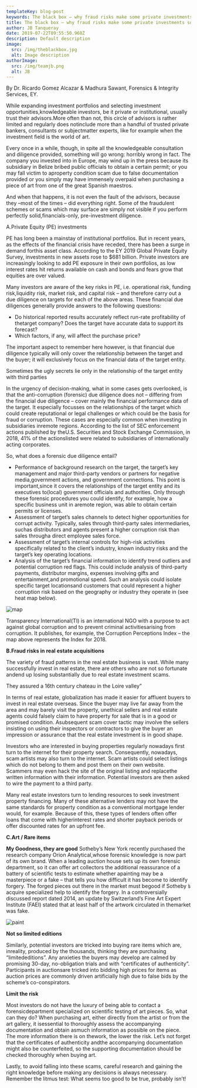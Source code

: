 ```yaml
---
templateKey: blog-post
keywords: The black box – why fraud risks make some private investments so dangerous
title: The black box – why fraud risks make some private investments so dangerous
author: JB Tanqueray
date: 2019-07-22T09:55:50.968Z
description: Default description
image:
  src: /img/theblackbox.jpg
  alt: Image description
authorImage: 
  src: /img/teamjb.png
  alt: JB
---
```

By Dr. Ricardo Gomez Alcazar & Madhura Sawant, Forensics & Integrity Services, EY.

While expanding investment portfolios and selecting investment opportunities,knowledgeable investors, be it private or institutional, usually trust their advisors.More often than not, this circle of advisors is rather limited and regularly does notinclude more than a handful of trusted private bankers, consultants or subjectmatter experts, like for example when the investment field is the world of art.

Every once in a while, though, in spite all the knowledgeable consultation and diligence provided, something will go wrong: horribly wrong in fact. The company you invested into in Europe, may wind up in the press because its subsidiary in Belize bribed public officials to obtain a certain permit; or you may fall victim to aproperty condition scam due to false documentation provided or you simply may have immensely overpaid when purchasing a piece of art from one of the great Spanish maestros.

And when that happens, it is not even the fault of the advisors, because they –most of the times – did everything right. Some of the fraudulent schemes or scams which may surface are simply not visible if you perform perfectly solid,financials-only, pre-investment diligence.

A.Private Equity (PE) investments

PE has long been a mainstay of institutional portfolios. But in recent years, as the effects of the financial crisis have receded, there has been a surge in demand forthis asset class. According to the EY 2019 Global Private Equity Survey, investments in new assets rose to $681 billion. Private investors are increasingly looking to add PE exposure in their own portfolios, as low interest rates hit returns available on cash and bonds and fears grow that equities are over valued.

Many investors are aware of the key risks in PE, i.e. operational risk, funding risk,liquidity risk, market risk, and capital risk – and therefore carry out a due diligence on targets for each of the above areas. These financial due diligences generally provide answers to the following questions:

* Do historical reported results accurately reflect run-rate profitability of thetarget company? Does the target have accurate data to support its forecast?
* Which factors, if any, will affect the purchase price?

The important aspect to remember here however, is that financial due diligence typically will only cover the relationship between the target and the buyer; it will exclusively focus on the financial data of the target entity.

Sometimes the ugly secrets lie only in the relationship of the target entity with third parties

In the urgency of decision-making, what in some cases gets overlooked, is that the anti-corruption (forensic) due diligence does not – differing from the financial due diligence – cover mainly the financial performance data of the target. It especially focusses on the relationships of the target which could create reputational or legal challenges or which could be the basis for fraud or corruption. These cases are especially common when investing in subsidiaries inremote regions. According to the list of SEC enforcement actions published by theU.S. Securities and Stock Exchange Commission, in 2018, 41% of the actionslisted were related to subsidiaries of internationally acting corporates.

So, what does a forensic due diligence entail?

* Performance of background research on the target, the target’s key management and major third-party vendors or partners for negative media,government actions, and government connections. This point is important,since it covers the relationships of the target entity and its executives to(local) government officials and authorities. Only through these forensic procedures you could identify, for example, how a specific business unit in aremote region, was able to obtain certain permits or licenses.
* Assessment of target’s sales channels to detect higher opportunities for corrupt activity. Typically, sales through third-party sales intermediaries, suchas distributors and agents present a higher corruption risk than sales througha direct employee sales force.
* Assessment of target’s internal controls for high-risk activities specifically related to the client’s industry, known industry risks and the target’s key operating locations.
* Analysis of the target’s financial information to identify trend outliers and potential corruption red flags. This could include analysis of third-party payments, distributor margins, expenses involving gifts and entertainment,and promotional spend. Such an analysis could isolate specific target locationsand customers that could represent a higher corruption risk based on the geography or industry they operate in (see heat map below).

![map](/img/map.jpg)

Transparency International(TI) is an international NGO with a purpose to act against global corruption and to prevent criminal activitiesarising from corruption. It publishes, for example, the Corruption Perceptions Index – the map above represents the Index for 2018.

**B.Fraud risks in real estate acquisitions**

The variety of fraud patterns in the real estate business is vast. While many successfully invest in real estate, there are others who are not so fortunate andend up losing substantially due to real estate investment scams.

They assured a 16th century chateau in the Loire valley”

In terms of real estate, globalization has made it easier for affluent buyers to invest in real estate overseas. Since the buyer may live far away from the area and may barely visit the property, unethical sellers and real estate agents could falsely claim to have property for sale that is in a good or promised condition. Asubsequent scam cover tactic may involve the sellers insisting on using their inspectors or contractors to give the buyer an impression or assurance that the real estate investment is in good shape.

Investors who are interested in buying properties regularly nowadays first turn to the internet for their property search. Consequently, nowadays, scam artists may also turn to the internet. Scam artists could select listings which do not belong to them and post them on their own website. Scammers may even hack the site of the original listing and replacethe written information with their information. Potential investors are then asked to wire the payment to a third party.

Many real estate investors turn to lending resources to seek investment property financing. Many of these alternative lenders may not have the same standards for property condition as a conventional mortgage lender would, for example. Because of this, these types of lenders often offer loans that come with higherinterest rates and shorter payback periods or offer discounted rates for an upfront fee.

**C.Art / Rare items**

**My Goodness, they are good** Sotheby’s New York recently purchased the research company Orion Analytical,whose forensic knowledge is now part of its own brand. When a leading auction house sets up its own forensic department, so it can offer art collectors the additional reassurance of a battery of scientific tests to estimate whether apainting may be a masterpiece or a fake – that tells you how difficult it has become to identify forgery. The forged pieces out there in the market must begood if Sotheby ́s acquire specialized help to identify the forgery. In a controversially discussed report dated 2014, an update by Switzerland’s Fine Art Expert Institute (FAEI) stated that at least half of the artwork circulated in themarket was fake.

![paint](/img/paint.jpg)

**Not so limited editions**

Similarly, potential investors are tricked into buying rare items which are, inreality, produced by the thousands, thinking they are purchasing “limitededitions”. Any anxieties the buyers may develop are calmed by promising 30-day, no-obligation trials and with “certificates of authenticity”. Participants in auctionsare tricked into bidding high prices for items as auction prices are commonly driven artificially high due to false bids by the scheme’s co-conspirators.

**Limit the risk**

Most investors do not have the luxury of being able to contact a forensicdepartment specialized on scientific testing of art pieces. So, what can they do? When purchasing art, either directly from the artist or from the art gallery, it isessential to thoroughly assess the accompanying documentation and obtain asmuch information as possible on the piece. The more information there is on thework, the lower the risk. Let’s not forget that the certificates of authenticity andthe accompanying documentation might also be counterfeited, so the supporting documentation should be checked thoroughly when buying art.

Lastly, to avoid falling into these scams, careful research and gaining the right knowledge before making any decisions is always necessary. Remember the litmus test: What seems too good to be true, probably isn’t!